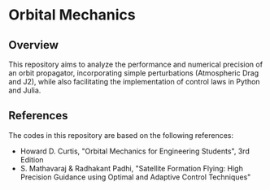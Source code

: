 # Orbital Mechanics

## Overview
This repository aims to analyze the performance and numerical precision of an orbit propagator, incorporating simple perturbations (Atmospheric Drag and J2), while also facilitating the implementation of control laws in Python and Julia.

## References
The codes in this repository are based on the following references:
- Howard D. Curtis, "Orbital Mechanics for Engineering Students", 3rd Edition
- S. Mathavaraj & Radhakant Padhi, "Satellite Formation Flying: High Precision Guidance using Optimal and Adaptive Control Techniques"